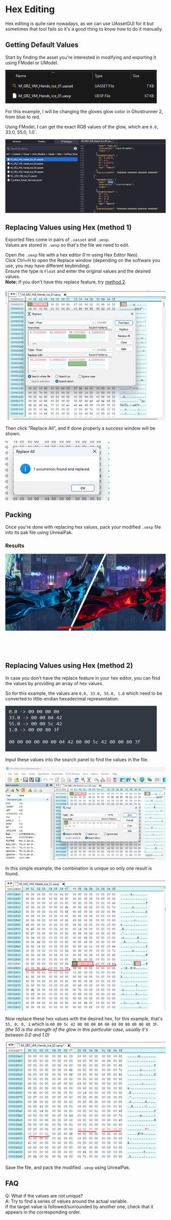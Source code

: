 # Hex Editing
Hex editing is quite rare nowadays, as we can use UAssetGUI for it but sometimes that tool fails so it's a good thing to know how to do it manually.

## Getting Default Values
Start by finding the asset you're interested in modifying and exporting it using FModel or UModel.

![](../Media/HexEdit/hexedit0.png)

For this example, I will be changing the gloves glow color in Ghostrunner 2, from blue to red.

Using FModel, I can get the exact RGB values of the glow, which are `0.0,` 33.0, 55.0, 1.0`. 

![](../Media/HexEdit/hexedit1.png)

## Replacing Values using Hex (method 1)
Exported files come in pairs of `.uasset` and `.uexp`.<br>
Values are stored in `.uexp` so that's the file we need to edit.

Open the `.uexp` file with a hex editor (I'm using Hex Editor Neo).<br>
Click Ctrl+H to open the Replace window (depending on the software you use, you may have different keybinding).<br>
Ensure the type is `Float` and enter the original values and the desired values. <br>
**Note:** If you don't have this replace feature, try [method 2](#replacing-values-using-hex-method-2).
<br><br>
![](../Media/HexEdit/hexedit2.png)

Then click "Replace All", and if done properly a success window will be shown.

![](../Media/HexEdit/hexedit3.png)

## Packing
Once you're done with replacing hex values, pack your modified 
`.uexp` file into its pak file using UnrealPak.

### Results

![](../Media/HexEdit/hexedit4.png)

<br><br><br>

## Replacing Values using Hex (method 2)
In case you don't have the replace feature in your hex editor, you can find the values by providing an array of hex values.

So for this example, the values are `0.0, 33.0, 55.0, 1.0` which need to be converted to little-endian hexadecimal representation.

![](/Media/HexEdit/hexedit5.png)

Input these values into the search panel to find the values in the file.

![](/Media/HexEdit/hexedit6.png)

In this simple example, the combination is unique so only one result is found.

![](/Media/HexEdit/hexedit7.png)

Now replace these hex values with the desired hex, for this example, that's <br>
`55, 0, 0, 1` which is `00 00 5c 42 00 00 00 00 00 00 00 00 00 00 80 3F`.
<br> _(the 55 is the strength of the glow in this particular case, usually it's between 0.0 and 1.0)_


![](/Media/HexEdit/hexedit8.png)

Save the file, and pack the modified `.uexp` using UnrealPak.


## FAQ
Q: What if the values are not unique?<br>
A: Try to find a series of values around the actual variable.<br>
If the target value is followed/surrounded by another one, check that it appears in the corresponding order.
